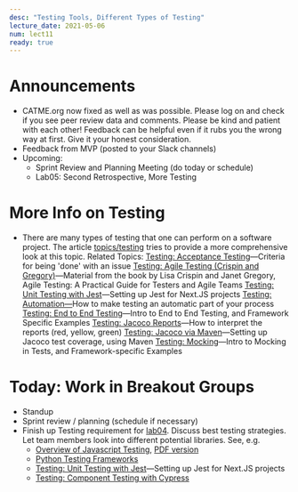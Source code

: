 ```yaml
---
desc: "Testing Tools, Different Types of Testing"
lecture_date: 2021-05-06
num: lect11
ready: true
---
```


# Announcements
* CATME.org now fixed as well as was possible. Please log on and check if you see peer review data and comments. Please be kind and patient with each other! Feedback can be helpful even if it rubs you the wrong way at first. Give it your honest consideration. 
* Feedback from MVP (posted to your Slack channels)
* Upcoming: 
    * Sprint Review and Planning Meeting (do today or schedule)
    * Lab05: Second Retrospective, More Testing 


# More Info on Testing
* There are many types of testing that one can perform on a software project. The article [topics/testing](https://ucsb-cs48.github.io/topics/testing/) tries to provide a more comprehensive look at this topic.
Related Topics: 
[Testing: Acceptance Testing](https://ucsb-cs148.github.io/topics/testing_acceptance/)—Criteria for being 'done' with an issue
[Testing: Agile Testing (Crispin and Gregory)](https://ucsb-cs148.github.io/topics/testing_agile_testing_crispin_and_gregory/)—Material from the book by Lisa Crispin and Janet Gregory, Agile Testing: A Practical Guide for Testers and Agile Teams
[Testing: Unit Testing with Jest](https://ucsb-cs148.github.io/topics/testing_jest/)—Setting up Jest for Next.JS projects
[Testing: Automation—](https://ucsb-cs148.github.io/topics/testing_automation/)How to make testing an automatic part of your process
[Testing: End to End Testing](https://ucsb-cs148.github.io/topics/testing_end_to_end/)—Intro to End to End Testing, and Framework Specific Examples
[Testing: Jacoco Reports](https://ucsb-cs148.github.io/topics/testing_jacoco_reports/)—How to interpret the reports (red, yellow, green)
[Testing: Jacoco via Maven](https://ucsb-cs148.github.io/topics/testing_jacoco_via_maven/)—Setting up Jacoco test coverage, using Maven
[Testing: Mocking](https://ucsb-cs148.github.io/topics/testing_mocking/)—Intro to Mocking in Tests, and Framework-specific Examples


# Today: Work in Breakout Groups
* Standup
* Sprint review / planning (schedule if necessary)
* Finish up Testing requirement for [lab04](https://ucsb-cs148.github.io/s21/lab/lab04/). Discuss best testing strategies. Let team members look into different potential libraries. See, e.g. 
    * [Overview of Javascript Testing](https://medium.com/welldone-software/an-overview-of-javascript-testing-7ce7298b9870), [PDF version](https://www.cs.ucsb.edu/~holl/CS148/handouts/JSTesting.pdf) 
    * [Python Testing Frameworks](https://blog.testproject.io/2020/10/27/top-python-testing-frameworks/)
    &nbsp;
    * [Testing: Unit Testing with Jest](https://ucsb-cs148.github.io/topics/testing_jest/)—Setting up Jest for Next.JS projects
    * [Testing: Component Testing with Cypress](https://ucsb-cs148.github.io/jstopics/testing_cypress/)


